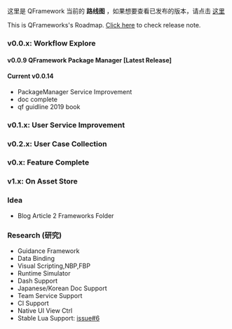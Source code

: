 
这里是 QFramework 当前的 **路线图** ，如果想要查看已发布的版本，请点击 [这里](https://github.com/liangxiegame/QFramework/releases)

This is QFrameworks's Roadmap.
[Click here](https://github.com/liangxiegame/QFramework/releases) to check release note.

### v0.0.x: Workflow Explore

#### v0.0.9 QFramework Package Manager [Latest Release]

#### Current v0.0.14
* PackageManager Service Improvement
* doc complete
* qf guidline 2019 book

### v0.1.x: User Service Improvement

### v0.2.x: User Case Collection

### v0.x: Feature Complete

### v1.x: On Asset Store

### Idea

* Blog Article 2 Frameworks Folder

### Research (研究)
* Guidance Framework
* Data Binding
* Visual Scripting,NBP,FBP
* Runtime Simulator 
* Dash Support
* Japanese/Korean Doc Support
* Team Service Support
* CI Support
* Native UI View Ctrl
* Stable Lua Support: [issue#6](https://github.com/liangxiegame/QFramework/issues/6)
